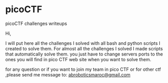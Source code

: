 # picoCTF
picoCTF challenges writeups

Hi,

I will put here all the challenges I solved with all bash and python scripts I created to solve them.
For almost all the challenges I solved I made scripts that automatically solve them. you just have to change servers ports to the ones you will find in pico CTF web site when you want to solve them.

for any question or if you want to join my team in pico CTF or for other ctf ,please send me message to: abroboticsmaroc@gmail.com
